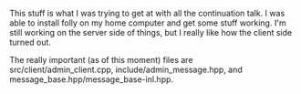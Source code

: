 This stuff is what I was trying to get at with all the continuation talk.
I was able to install folly on my home computer and get some stuff working.
I'm still working on the server side of things, but I really like how the client
side turned out.

The really important (as of this moment) files are src/client/admin_client.cpp, include/admin_message.hpp, and message_base.hpp/message_base-inl.hpp.
